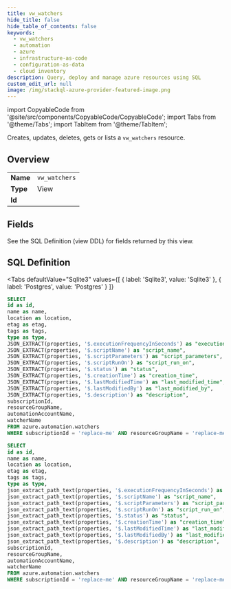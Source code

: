 ```yaml
--- 
title: vw_watchers
hide_title: false
hide_table_of_contents: false
keywords:
  - vw_watchers
  - automation
  - azure
  - infrastructure-as-code
  - configuration-as-data
  - cloud inventory
description: Query, deploy and manage azure resources using SQL
custom_edit_url: null
image: /img/stackql-azure-provider-featured-image.png
---
```


import CopyableCode from '@site/src/components/CopyableCode/CopyableCode';
import Tabs from '@theme/Tabs';
import TabItem from '@theme/TabItem';

Creates, updates, deletes, gets or lists a <code>vw_watchers</code> resource.

## Overview
<table><tbody>
<tr><td><b>Name</b></td><td><code>vw_watchers</code></td></tr>
<tr><td><b>Type</b></td><td>View</td></tr>
<tr><td><b>Id</b></td><td><CopyableCode code="azure.automation.vw_watchers" /></td></tr>
</tbody></table>

## Fields

See the SQL Definition (view DDL) for fields returned by this view.

## SQL Definition

<Tabs
defaultValue="Sqlite3"
values={[
{ label: 'Sqlite3', value: 'Sqlite3' },
{ label: 'Postgres', value: 'Postgres' }
]}
>
<TabItem value="Sqlite3">

```sql
SELECT
id as id,
name as name,
location as location,
etag as etag,
tags as tags,
type as type,
JSON_EXTRACT(properties, '$.executionFrequencyInSeconds') as "execution_frequency_in_seconds",
JSON_EXTRACT(properties, '$.scriptName') as "script_name",
JSON_EXTRACT(properties, '$.scriptParameters') as "script_parameters",
JSON_EXTRACT(properties, '$.scriptRunOn') as "script_run_on",
JSON_EXTRACT(properties, '$.status') as "status",
JSON_EXTRACT(properties, '$.creationTime') as "creation_time",
JSON_EXTRACT(properties, '$.lastModifiedTime') as "last_modified_time",
JSON_EXTRACT(properties, '$.lastModifiedBy') as "last_modified_by",
JSON_EXTRACT(properties, '$.description') as "description",
subscriptionId,
resourceGroupName,
automationAccountName,
watcherName
FROM azure.automation.watchers
WHERE subscriptionId = 'replace-me' AND resourceGroupName = 'replace-me' AND automationAccountName = 'replace-me';
```

</TabItem>
<TabItem value="Postgres">

```sql
SELECT
id as id,
name as name,
location as location,
etag as etag,
tags as tags,
type as type,
json_extract_path_text(properties, '$.executionFrequencyInSeconds') as "execution_frequency_in_seconds",
json_extract_path_text(properties, '$.scriptName') as "script_name",
json_extract_path_text(properties, '$.scriptParameters') as "script_parameters",
json_extract_path_text(properties, '$.scriptRunOn') as "script_run_on",
json_extract_path_text(properties, '$.status') as "status",
json_extract_path_text(properties, '$.creationTime') as "creation_time",
json_extract_path_text(properties, '$.lastModifiedTime') as "last_modified_time",
json_extract_path_text(properties, '$.lastModifiedBy') as "last_modified_by",
json_extract_path_text(properties, '$.description') as "description",
subscriptionId,
resourceGroupName,
automationAccountName,
watcherName
FROM azure.automation.watchers
WHERE subscriptionId = 'replace-me' AND resourceGroupName = 'replace-me' AND automationAccountName = 'replace-me';
```

</TabItem>
</Tabs>
